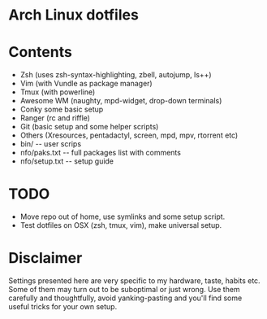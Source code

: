 Arch Linux dotfiles
========

# Contents #

 * Zsh (uses zsh-syntax-highlighting, zbell, autojump, ls++)
 * Vim (with Vundle as package manager)
 * Tmux (with powerline)
 * Awesome WM (naughty, mpd-widget, drop-down terminals)
 * Conky some basic setup
 * Ranger (rc and riffle)
 * Git (basic setup and some helper scripts)
 * Others (Xresources, pentadactyl, screen, mpd, mpv, rtorrent etc)
 * bin/ -- user scrips
 * nfo/paks.txt -- full packages list with comments
 * nfo/setup.txt -- setup guide


# TODO #

* Move repo out of home, use symlinks and some setup script.
* Test dotfiles on OSX (zsh, tmux, vim), make universal setup.


# Disclaimer #

Settings presented here are very specific to my hardware, taste, habits etc. 
Some of them may turn out to be suboptimal or just wrong.
Use them carefully and thoughtfully, avoid yanking-pasting and you'll find
some useful tricks for your own setup.
